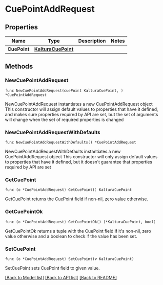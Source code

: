 # CuePointAddRequest

## Properties

Name | Type | Description | Notes
------------ | ------------- | ------------- | -------------
**CuePoint** | [**KalturaCuePoint**](KalturaCuePoint.md) |  | 

## Methods

### NewCuePointAddRequest

`func NewCuePointAddRequest(cuePoint KalturaCuePoint, ) *CuePointAddRequest`

NewCuePointAddRequest instantiates a new CuePointAddRequest object
This constructor will assign default values to properties that have it defined,
and makes sure properties required by API are set, but the set of arguments
will change when the set of required properties is changed

### NewCuePointAddRequestWithDefaults

`func NewCuePointAddRequestWithDefaults() *CuePointAddRequest`

NewCuePointAddRequestWithDefaults instantiates a new CuePointAddRequest object
This constructor will only assign default values to properties that have it defined,
but it doesn't guarantee that properties required by API are set

### GetCuePoint

`func (o *CuePointAddRequest) GetCuePoint() KalturaCuePoint`

GetCuePoint returns the CuePoint field if non-nil, zero value otherwise.

### GetCuePointOk

`func (o *CuePointAddRequest) GetCuePointOk() (*KalturaCuePoint, bool)`

GetCuePointOk returns a tuple with the CuePoint field if it's non-nil, zero value otherwise
and a boolean to check if the value has been set.

### SetCuePoint

`func (o *CuePointAddRequest) SetCuePoint(v KalturaCuePoint)`

SetCuePoint sets CuePoint field to given value.



[[Back to Model list]](../README.md#documentation-for-models) [[Back to API list]](../README.md#documentation-for-api-endpoints) [[Back to README]](../README.md)


